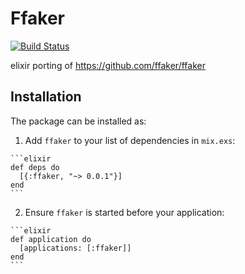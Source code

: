 # Ffaker

[![Build Status](https://travis-ci.org/marocchino/ffaker.svg?branch=master)](https://travis-ci.org/marocchino/ffaker)

elixir porting of <https://github.com/ffaker/ffaker>

## Installation

The package can be installed as:

  1. Add `ffaker` to your list of dependencies in `mix.exs`:

    ```elixir
    def deps do
      [{:ffaker, "~> 0.0.1"}]
    end
    ```

  2. Ensure `ffaker` is started before your application:

    ```elixir
    def application do
      [applications: [:ffaker]]
    end
    ```

